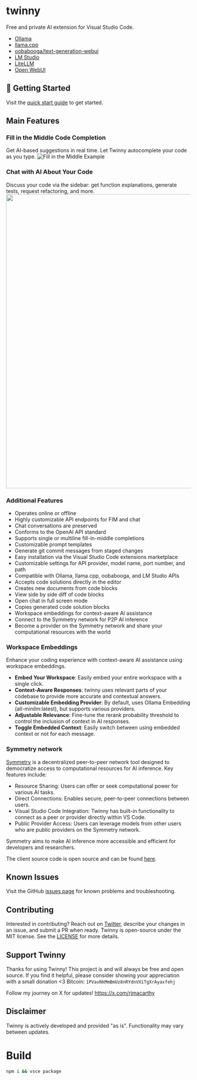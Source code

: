 # twinny
Free and private AI extension for Visual Studio Code.

- [Ollama](https://github.com/jmorganca/ollama)
- [llama.cpp](https://github.com/ggerganov/llama.cpp)
- [oobabooga/text-generation-webui](https://github.com/oobabooga/text-generation-webui)
- [LM Studio](https://github.com/lmstudio-ai)
- [LiteLLM](https://github.com/BerriAI/litellm)
- [Open WebUI](https://github.com/open-webui/open-webui)

## 🚀 Getting Started
Visit the [quick start guide](https://twinnydotdev.github.io/twinny-docs/general/quick-start/) to get started.

## Main Features

### Fill in the Middle Code Completion
Get AI-based suggestions in real time. Let Twinny autocomplete your code as you type.
![Fill in the Middle Example](https://github.com/rjmacarthy/twinny/assets/5537428/69f567c0-2700-4474-b621-6099255bc87b)

### Chat with AI About Your Code
Discuss your code via the sidebar: get function explanations, generate tests, request refactoring, and more.
<img src="https://github.com/user-attachments/assets/464c2762-1da7-4ff7-a3fd-c8703566924d" width="800"/>


### Additional Features
- Operates online or offline
- Highly customizable API endpoints for FIM and chat
- Chat conversations are preserved
- Conforms to the OpenAI API standard
- Supports single or multiline fill-in-middle completions
- Customizable prompt templates
- Generate git commit messages from staged changes
- Easy installation via the Visual Studio Code extensions marketplace
- Customizable settings for API provider, model name, port number, and path
- Compatible with Ollama, llama.cpp, oobabooga, and LM Studio APIs
- Accepts code solutions directly in the editor
- Creates new documents from code blocks
- View side by side diff of code blocks
- Open chat in full screen mode
- Copies generated code solution blocks
- Workspace embeddings for context-aware AI assistance
- Connect to the Symmetry network for P2P AI inference
- Become a provider on the Symmetry network and share your computational resources with the world
  
### Workspace Embeddings
Enhance your coding experience with context-aware AI assistance using workspace embeddings.
- **Embed Your Workspace**: Easily embed your entire workspace with a single click.
- **Context-Aware Responses**: twinny uses relevant parts of your codebase to provide more accurate and contextual answers.
- **Customizable Embedding Provider**: By default, uses Ollama Embedding (all-minilm:latest), but supports various providers.
- **Adjustable Relevance**: Fine-tune the rerank probability threshold to control the inclusion of context in AI responses.
- **Toggle Embedded Context**: Easily switch between using embedded context or not for each message.

### Symmetry network
[Symmetry](https://twinny.dev/symmetry) is a decentralized peer-to-peer network tool designed to democratize access to computational resources for AI inference. Key features include:

- Resource Sharing: Users can offer or seek computational power for various AI tasks.
- Direct Connections: Enables secure, peer-to-peer connections between users.
- Visual Studio Code Integration: Twinny has built-in functionality to connect as a peer or provider directly within VS Code.
- Public Provider Access: Users can leverage models from other users who are public providers on the Symmetry network.

Symmetry aims to make AI inference more accessible and efficient for developers and researchers.

The client source code is open source and can be found [here](https://github.com/twinnydotdev/symmetry-core).

## Known Issues
Visit the GitHub [issues page](https://github.com/rjmacarthy/twinny/issues) for known problems and troubleshooting.

## Contributing
Interested in contributing? Reach out on [Twitter](https://x.com/twinnydotdev), describe your changes in an issue, and submit a PR when ready. Twinny is open-source under the MIT license. See the [LICENSE](https://github.com/rjmacarthy/twinny/blob/master/LICENSE) for more details.

## Support Twinny
Thanks for using Twinny! 
This project is and will always be free and open source. If you find it helpful, please consider showing your appreciation with a small donation <3
Bitcoin: `1PVavNkMmBmUz8nRYdnVXiTgXrAyaxfehj`

Follow my journey on X for updates! https://x.com/rjmacarthy

## Disclaimer
Twinny is actively developed and provided "as is". Functionality may vary between updates.

# Build

```sh
npm i && vsce package
```